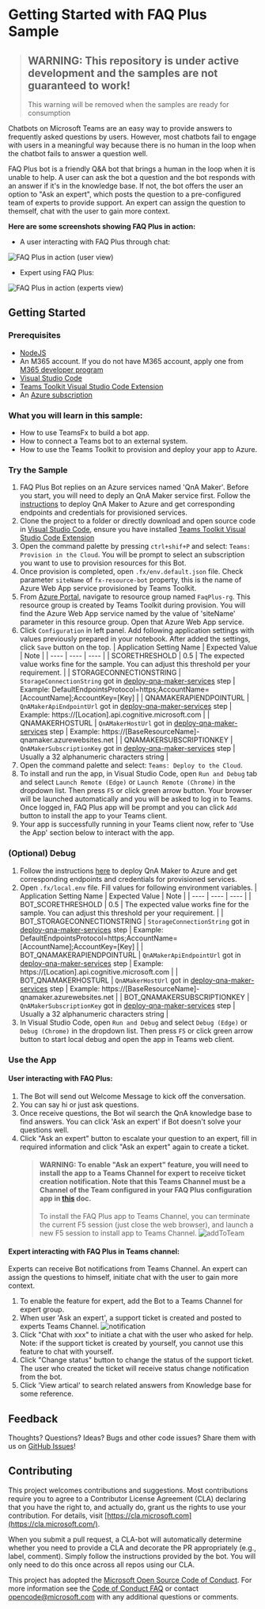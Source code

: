 # Getting Started with FAQ Plus Sample

> ## WARNING: This repository is under active development and the samples are not guaranteed to work!
> This warning will be removed when the samples are ready for consumption

Chatbots on Microsoft Teams are an easy way to provide answers to frequently asked questions by users. However, most chatbots fail to engage with users in a meaningful way because there is no human in the loop when the chatbot fails to answer a question well.

FAQ Plus bot is a friendly Q&A bot that brings a human in the loop when it is unable to help. A user can ask the bot a question and the bot responds with an answer if it's in the knowledge base. If not, the bot offers the user an option to "Ask an expert", which posts the question to a pre-configured team of experts to provide support. An expert can assign the question to themself, chat with the user to gain more context.

**Here are some screenshots showing FAQ Plus in action:**

*	A user interacting with FAQ Plus through chat:

![FAQ Plus in action (user view)](docs/images/FAQPlusEndUser.gif)

*	Expert using FAQ Plus:

![FAQ Plus in action (experts view)](docs/images/FAQPlusExperts.gif)

## Getting Started

### Prerequisites

- [NodeJS](https://nodejs.org/en/)
- An M365 account. If you do not have M365 account, apply one from [M365 developer program](https://developer.microsoft.com/en-us/microsoft-365/dev-program)
- [Visual Studio Code](https://code.visualstudio.com/)
- [Teams Toolkit Visual Studio Code Extension](https://aka.ms/teams-toolkit)
- An [Azure subscription](https://azure.microsoft.com/en-us/free/)

### What you will learn in this sample:

- How to use TeamsFx to build a bot app.
- How to connect a Teams bot to an external system.
- How to use the Teams Toolkit to provision and deploy your app to Azure.

### Try the Sample

1. FAQ Plus Bot replies on an Azure services named 'QnA Maker'. Before you start, you will need to deply an QnA Maker service first. Follow the [instructions](docs/deploy-qna-maker-services.md) to deploy QnA Maker to Azure and get corresponding endpoints and credentials for provisioned services.
2. Clone the project to a folder or directly download and open source code in [Visual Studio Code](https://code.visualstudio.com/), ensure you have installed [Teams Toolkit Visual Studio Code Extension](https://aka.ms/teams-toolkit)
3. Open the command palette by pressing `ctrl+shif+P` and select: `Teams: Provision in the Cloud`. You will be prompt to select an subscription you want to use to provision resources for this Bot.
4. Once provision is completed, open `.fx/env.default.json` file. Check parameter `siteName` of `fx-resource-bot` property, this is the name of Azure Web App service provisioned by Teams Toolkit.
5. From [Azure Portal](https://ms.portal.azure.com/#home), navigate to resource group named `FaqPlus-rg`. This resource group is created by Teams Toolkit during provision. You will find the Azure Web App service named by the value of 'siteName' parameter in this resource group. Open that Azure Web App service.
6. Click `Configuration` in left panel. Add following application settings with values previously prepared in your notebook. After added the settings, click `Save` button on the top.
    | Application Setting Name | Expected Value | Note |
    | ---- | ---- | ---- |
    | SCORETHRESHOLD | 0.5 | The expected value works fine for the sample. You can adjust this threshold per your requirement. |
    | STORAGECONNECTIONSTRING | `StorageConnectionString` got in [deploy-qna-maker-services](docs/deploy-qna-maker-services.md) step | Example: DefaultEndpointsProtocol=https;AccountName=[AccountName];AccountKey=[Key] |
    | QNAMAKERAPIENDPOINTURL | `QnAMakerApiEndpointUrl` got in [deploy-qna-maker-services](docs/deploy-qna-maker-services.md) step | Example: https://[Location].api.cognitive.microsoft.com |
    | QNAMAKERHOSTURL | `QnAMakerHostUrl` got in [deploy-qna-maker-services](docs/deploy-qna-maker-services.md) step | Example: https://[BaseResourceName]-qnamaker.azurewebsites.net |
    | QNAMAKERSUBSCRIPTIONKEY | `QnAMakerSubscriptionKey` got in [deploy-qna-maker-services](docs/deploy-qna-maker-services.md) step | Usually a 32 alphanumeric characters string |
7. Open the command palette and select: `Teams: Deploy to the Cloud`.
8. To install and run the app, in Visual Studio Code, open `Run and Debug` tab and select `Launch Remote (Edge)` or `Launch Remote (Chrome)` in the dropdown list. Then press `F5` or click green arrow button. Your browser will be launched automatically and you will be asked to log in to Teams. Once logged in, FAQ Plus app will be prompt and you can click `Add` button to install the app to your Teams client.
9. Your app is successfully running in your Teams client now, refer to 'Use the App' section below to interact with the app.

### (Optional) Debug

1. Follow the instructions [here](docs/deploy-qna-maker-services.md) to deploy QnA Maker to Azure and get corresponding endpoints and credentials for provisioned services.
2. Open `.fx/local.env` file. Fill values for following environment variables.
    | Application Setting Name | Expected Value | Note |
    | ---- | ---- | ---- |
    | BOT_SCORETHRESHOLD | 0.5 | The expected value works fine for the sample. You can adjust this threshold per your requirement. |
    | BOT_STORAGECONNECTIONSTRING | `StorageConnectionString` got in [deploy-qna-maker-services](docs/deploy-qna-maker-services.md) step | Example: DefaultEndpointsProtocol=https;AccountName=[AccountName];AccountKey=[Key] |
    | BOT_QNAMAKERAPIENDPOINTURL | `QnAMakerApiEndpointUrl` got in [deploy-qna-maker-services](docs/deploy-qna-maker-services.md) step | Example: https://[Location].api.cognitive.microsoft.com |
    | BOT_QNAMAKERHOSTURL | `QnAMakerHostUrl` got in [deploy-qna-maker-services](docs/deploy-qna-maker-services.md) step | Example: https://[BaseResourceName]-qnamaker.azurewebsites.net |
    | BOT_QNAMAKERSUBSCRIPTIONKEY | `QnAMakerSubscriptionKey` got in [deploy-qna-maker-services](docs/deploy-qna-maker-services.md) step | Usually a 32 alphanumeric characters string |
3. In Visual Studio Code, open `Run and Debug` and select `Debug (Edge)` or `Debug (Chrome)` in the dropdown list. Then press `F5` or click green arrow button to start local debug and open the app in Teams web client.

### Use the App

#### User interacting with FAQ Plus:

1. The Bot will send out Welcome Message to kick off the conversation.
2. You can say hi or just ask questions.
3. Once receive questions, the Bot wil search the QnA knowledge base to find answers. You can click 'Ask an expert' if Bot doesn't solve your questions well.
4. Click "Ask an expert" button to escalate your question to an expert, fill in required information and click "Ask an expert" again to create a ticket.
    > #### WARNING: To enable "Ask an expert" feature, you will need to install the app to a Teams Channel for expert to receive ticket creation notification. Note that this Teams Channel must be a Channel of the Team configured in your FAQ Plus configuration app in [this](docs/deploy-qna-maker-services.md) doc.
    > To install the FAQ Plus app to Teams Channel, you can terminate the current F5 session (just close the web browser), and launch a new F5 session to install app to Teams Channel. 
    >  ![addToTeam](docs/images/addToTeam.png)

#### Expert interacting with FAQ Plus in Teams channel:

Experts can receive Bot notifications from Teams Channel. An expert can assign the questions to himself, initiate chat with the user to gain more context.
1. To enable the feature for expert, add the Bot to a Teams Channel for expert group.
2. When user 'Ask an expert', a support ticket is created and posted to experts Teams Channel.
    ![notification](docs/images/notificationCard.png)
4. Click "Chat with xxx" to initiate a chat with the user who asked for help. Note: if the support ticket is created by yourself, you cannot use this feature to chat with yourself.
5. Click "Change status" button to change the status of the support ticket. The user who created the ticket will receive status change notification from the bot.
6. Click 'View artical' to search related answers from Knowledge base for some reference.


## Feedback

Thoughts? Questions? Ideas? Bugs and other code issues? Share them with us on [GitHub Issues](https://github.com/OfficeDev/TeamsFx-Samples/issues)!

## Contributing

This project welcomes contributions and suggestions. Most contributions require you to agree to a Contributor License Agreement (CLA) declaring that you have the right to, and actually do, grant us the rights to use your contribution. For details, visit [https://cla.microsoft.com](https://cla.microsoft.com/).

When you submit a pull request, a CLA-bot will automatically determine whether you need to provide a CLA and decorate the PR appropriately (e.g., label, comment). Simply follow the instructions provided by the bot. You will only need to do this once across all repos using our CLA.

This project has adopted the [Microsoft Open Source Code of Conduct](https://opensource.microsoft.com/codeofconduct/). For more information see the [Code of Conduct FAQ](https://opensource.microsoft.com/codeofconduct/FAQ/) or contact [opencode@microsoft.com](mailto:opencode@microsoft.com) with any additional questions or comments.
